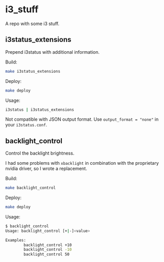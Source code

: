 # i3_stuff
A repo with some i3 stuff.

## i3status_extensions
Prepend i3status with additional information.

Build:
```sh
make i3status_extensions
```

Deploy:
```sh
make deploy
```

Usage:
```sh
i3status | i3status_extensions
```
Not compatible with JSON output format. Use `output_format = "none"` in your `i3status.conf`.

## backlight_control
Control the backlight brightness.

I had some problems with `xbacklight` in combination with the proprietary nvidia driver, so I wrote a replacement.

Build:
```sh
make backlight_control
```

Deploy:
```sh
make deploy
```

Usage:
```sh
$ backlight_control
Usage: backlight_control [+|-]<value>

Examples:
        backlight_control +10
        backlight_control -10
        backlight_control 50

```
